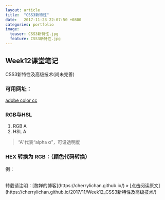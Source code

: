 ```yaml
---
layout: article
title:  "CSS3新特性"
date:   2017-11-23 22:07:50 +0800
categories: portfolio
image:
  teaser: CSS3新特性.jpg
  feature: CSS3新特性.jpg
---
```

## Week12课堂笔记

CSS3新特性及高级技术(尚未完善)

### 可用网址：
[adobe color cc](http://color.adobe.com)

### RGB与HSL
1. RGB A
2. HSL A
> “A”代表“alpha α”，可设透明度

### HEX 转换为 RGB：（颜色代码转换）
例：

<br>
转载请注明：[黎婵的博客](https://cherrylichan.github.io/) » [点击阅读原文](https://cherrylichan.github.io/2017/11/Week12_CSS3新特性及高级技术/)


